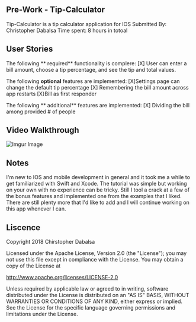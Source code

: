 ## Pre-Work - Tip-Calculator
Tip-Calculator is a tip calculator application for IOS
Submitted By: Christopher Dabalsa
Time spent: 8 hours in totoal

## User Stories
The following  ** required** functionality is complere:
[X] User can enter a bill amount, choose a tip percentage, and see the tip and total values.

The following  **optional** features are implemented:
[X]Settings page can change the default tip percentage
[X] Remembering the bill amount across app restarts
[X}Bill as first responder


The following ** additional** features are implemented:
[X] Dividing the bill among provided # of people

## Video Walkthrough

![Imgur Image](https://imgur.com/a/vs5fASC.gif)

## Notes 
I'm new to IOS and mobile development in general and it took me a while to get familiarized with Swift and Xcode. The tutorial was simple but working on your own with no experience can be tricky. Still I tool a crack at a few of the bonus features and implemented one from the examples that I liked. There are still plenty more that I'd like to add and I will continue working on this app whenever I can.


## Liscence 
Copyright 2018  Chirstopher Dabalsa

Licensed under the Apache License, Version 2.0 (the "License");
you may not use this file except in compliance with the License.
You may obtain a copy of the License at

http://www.apache.org/licenses/LICENSE-2.0

Unless required by applicable law or agreed to in writing, software
distributed under the License is distributed on an "AS IS" BASIS,
WITHOUT WARRANTIES OR CONDITIONS OF ANY KIND, either express or implied.
See the License for the specific language governing permissions and
limitations under the License.
